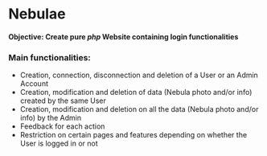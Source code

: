 # Nebulae
 
#### Objective: Create pure *php* Website containing login functionalities

### Main functionalities:
* Creation, connection, disconnection and deletion of a User or an Admin Account
* Creation, modification and deletion of data (Nebula photo and/or info) created by the same User
* Creation, modification and deletion on all the data (Nebula photo and/or info) by the Admin
* Feedback for each action 
* Restriction on certain pages and features depending on whether the User is logged in or not

